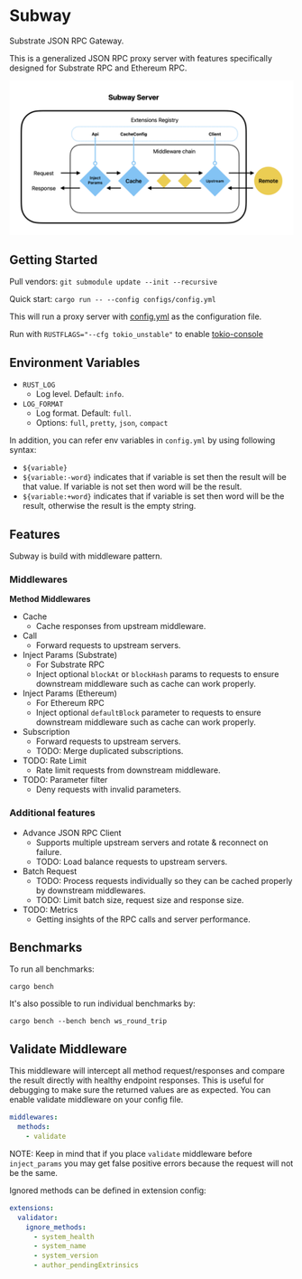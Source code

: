 # Subway

Substrate JSON RPC Gateway.

This is a generalized JSON RPC proxy server with features specifically designed for Substrate RPC and Ethereum RPC.

![alt text](subway-diagram.png)

## Getting Started

Pull vendors: `git submodule update --init --recursive`

Quick start: `cargo run -- --config configs/config.yml`

This will run a proxy server with [config.yml](configs/config.yml) as the configuration file.

Run with `RUSTFLAGS="--cfg tokio_unstable"` to enable [tokio-console](https://github.com/tokio-rs/console)

## Environment Variables

- `RUST_LOG`
  - Log level. Default: `info`.
- `LOG_FORMAT`
  - Log format. Default: `full`.
  - Options: `full`, `pretty`, `json`, `compact`

In addition, you can refer env variables in `config.yml` by using following syntax:

- `${variable}`
- `${variable:-word}` indicates that if variable is set then the result will be that value. If variable is not set then word will be the result.
- `${variable:+word}` indicates that if variable is set then word will be the result, otherwise the result is the empty string.

## Features

Subway is build with middleware pattern.

### Middlewares

**Method Middlewares**

- Cache
  - Cache responses from upstream middleware.
- Call
  - Forward requests to upstream servers.
- Inject Params (Substrate)
  - For Substrate RPC
  - Inject optional `blockAt` or `blockHash` params to requests to ensure downstream middleware such as cache can work properly.
- Inject Params (Ethereum)
  - For Ethereum RPC
  - Inject optional `defaultBlock` parameter to requests to ensure downstream middleware such as cache can work properly.
- Subscription
  - Forward requests to upstream servers.
  - TODO: Merge duplicated subscriptions.
- TODO: Rate Limit
  - Rate limit requests from downstream middleware.
- TODO: Parameter filter
  - Deny requests with invalid parameters.

### Additional features

- Advance JSON RPC Client
  - Supports multiple upstream servers and rotate & reconnect on failure.
  - TODO: Load balance requests to upstream servers.
- Batch Request
  - TODO: Process requests individually so they can be cached properly by downstream middlewares.
  - TODO: Limit batch size, request size and response size.
- TODO: Metrics
  - Getting insights of the RPC calls and server performance.

## Benchmarks

To run all benchmarks:

```
cargo bench
```

It's also possible to run individual benchmarks by:

```
cargo bench --bench bench ws_round_trip
```

## Validate Middleware

This middleware will intercept all method request/responses and compare the result directly with healthy endpoint responses.
This is useful for debugging to make sure the returned values are as expected.
You can enable validate middleware on your config file.

```yml
middlewares:
  methods:
    - validate
```

NOTE: Keep in mind that if you place `validate` middleware before `inject_params` you may get false positive errors because the request will not be the same.

Ignored methods can be defined in extension config:

```yml
extensions:
  validator:
    ignore_methods:
      - system_health
      - system_name
      - system_version
      - author_pendingExtrinsics
```
